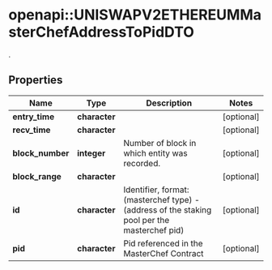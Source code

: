 # openapi::UNISWAPV2ETHEREUMMasterChefAddressToPidDTO

.

## Properties
Name | Type | Description | Notes
------------ | ------------- | ------------- | -------------
**entry_time** | **character** |  | [optional] 
**recv_time** | **character** |  | [optional] 
**block_number** | **integer** | Number of block in which entity was recorded. | [optional] 
**block_range** | **character** |  | [optional] 
**id** | **character** | Identifier, format: (masterchef type) - (address of the staking pool per the masterchef pid) | [optional] 
**pid** | **character** | Pid referenced in the MasterChef Contract | [optional] 


